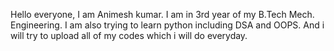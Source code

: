 Hello everyone, I am Animesh kumar. I am in 3rd year of my B.Tech Mech. Engineering. I am also trying to learn python including DSA and OOPS.
And i will try to upload all of my codes which i will do everyday.
